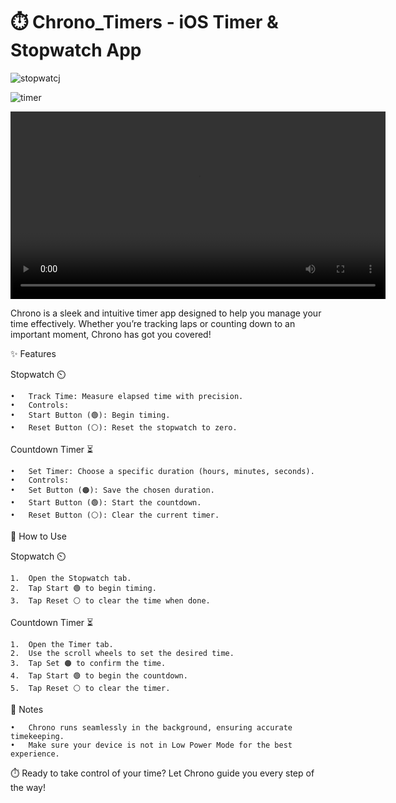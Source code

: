 # ⏱️ Chrono_Timers - iOS Timer & Stopwatch App
![stopwatcj](images/stopwatch.jpg)

![timer](images/timer.jpg)

<video controls width="600">
  <source src="media/video.mp4" type="video/mp4">
  Your browser does not support the video tag.
</video>

Chrono is a sleek and intuitive timer app designed to help you manage your time effectively. Whether you’re tracking laps or counting down to an important moment, Chrono has got you covered!

✨ Features

Stopwatch ⏲️

	•	Track Time: Measure elapsed time with precision.
	•	Controls:
	•	Start Button (🟢): Begin timing.
	•	Reset Button (⚪️): Reset the stopwatch to zero.

Countdown Timer ⏳

	•	Set Timer: Choose a specific duration (hours, minutes, seconds).
	•	Controls:
	•	Set Button (🟠): Save the chosen duration.
	•	Start Button (🟢): Start the countdown.
	•	Reset Button (⚪️): Clear the current timer.

📖 How to Use

Stopwatch ⏲️

	1.	Open the Stopwatch tab.
	2.	Tap Start 🟢 to begin timing.
	3.	Tap Reset ⚪️ to clear the time when done.

Countdown Timer ⏳

	1.	Open the Timer tab.
	2.	Use the scroll wheels to set the desired time.
	3.	Tap Set 🟠 to confirm the time.
	4.	Tap Start 🟢 to begin the countdown.
	5.	Tap Reset ⚪️ to clear the timer.

🔔 Notes

	•	Chrono runs seamlessly in the background, ensuring accurate timekeeping.
	•	Make sure your device is not in Low Power Mode for the best experience.

⏱️ Ready to take control of your time? Let Chrono guide you every step of the way!
